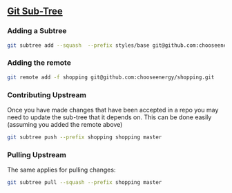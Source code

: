 ## [Git Sub-Tree](http://blogs.atlassian.com/2013/05/alternatives-to-git-submodule-git-subtree/)

### Adding a Subtree
```sh
git subtree add --squash  --prefix styles/base git@github.com:chooseenergy/ChooseStlyes.git master
```

### Adding the remote
```sh
git remote add -f shopping git@github.com:chooseenergy/shopping.git
```

### Contributing Upstream
Once you have made changes that have been accepted in a repo you may need to update the sub-tree that it depends on. This can be done easily (assuming you added the remote above)
```sh
git subtree push --prefix shopping shopping master
```

### Pulling Upstream
The same applies for pulling changes:
```sh
git subtree pull --squash --prefix shopping master
```
